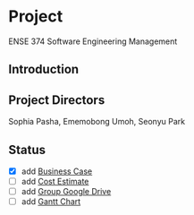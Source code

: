 # Project
ENSE 374 Software Engineering Management

## Introduction


## Project Directors 
Sophia Pasha, Ememobong Umoh, Seonyu Park



## Status
- [x] add [Business Case](https://github.com/Getsched/Project/blob/main/documents/BUSINESSCASE.pdf)
- [ ] add [Cost Estimate]()
- [ ] add [Group Google Drive]()
- [ ] add [Gantt Chart]()
